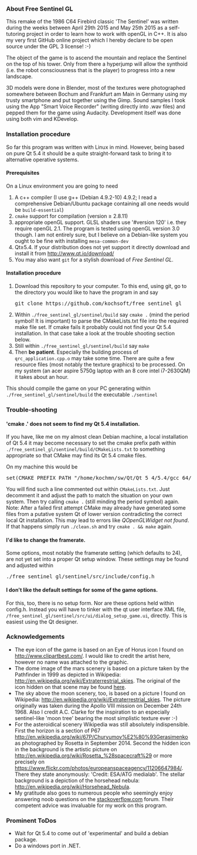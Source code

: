 <h3>About Free Sentinel GL</h3>
<p>
This remake of the 1986 C64 Firebird classic 'The Sentinel' was written during the weeks between April 29th 2015 and May 25th 2015 as a self-tutoring project in order to learn how to work with openGL in C++. It is also my very first GitHub online project which I hereby declare to be open source under the GPL 3 license! :-)
</p>
<p>
The object of the game is to ascend the mountain and replace the Sentinel on the top
of his tower. Only from there a hyperjump will allow the synthoid (i.e. the robot
consciousness that is the player) to progress into a new landscape.
</p>
<p>
3D models were done in Blender, most of the textures were photographed somewhere between Bochum and Frankfurt am Main in Germany using my trusty smartphone and put together using the Gimp. Sound samples I took using the App "Smart Voice Recorder" (writing directly into .wav files) and pepped them for the game using
Audacity. Development itself was done using both vim and KDevelop.
</p>
<h3>Installation procedure</h3>
<p>
So far this program was written with Linux in mind. However, being based on pure Qt 5.4 it should
be a quite straight-forward task to bring it to alternative operative systems.

<h4>Prerequisites</h4>
On a Linux environment you are going to need
<ol>
<li>A c++ compiler (I use g++ (Debian 4.9.2-10) 4.9.2; I read a comprehensive Debian/Ubuntu package containing all one needs would be <code>build-essential</code>)</li>
<li><code>cmake</code> support for compilation (version &ge; 2.8.11)</li>
<li>appropriate openGL support. GLSL shaders use '#version 120' i.e. they require openGL 2.1. The program is tested using openGL version 3.0 though. I am not entirely sure, but I believe on a Debian-like system you ought to be fine with installing <code>mesa-common-dev</code></li>
<li>Qt&ge;5.4. If your distribution does not yet support it directly download and install it from <a href="http://www.qt.io/download/">http://www.qt.io/download/</a></li>
<li>You may also want <code>git</code> for a stylish download of <i>Free Sentinel GL</i>.</li>
</ol>
</p>
<p>
<h4>Installation procedure</h4>
<ol>
<li>Download this repository to your computer. To this end, using git, go to the directory you would like to have the program in and say <pre>git clone https://github.com/kochsoft/free_sentinel_gl
</pre></li>
<li>Within <code>./free_sentinel_gl/sentinel/build</code> say <code>cmake .</code> (mind the period symbol! It is important) to parse the CMakeLists.txt file into the required make file set. If cmake fails it probably could not find your Qt 5.4 installation. In that case take a look at the trouble shooting section below.</li>
<li>Still within <code>./free_sentinel_gl/sentinel/build</code> say <code>make</code></li>
<li>Then <b>be patient</b>. Especially the building process of <code>qrc_application.cpp.o</code> may take some time. There are quite a few resource files (most notably the texture graphics) to be processed.
On my system (an acer aspire 5750g laptop with an 8 core intel i7-2630QM) it takes about an hour.</li>
</ol>
</p>
<p>
This should compile the game on your PC generating within <code>./free_sentinel_gl/sentinel/build</code> the executable <code>./sentinel</code>
</p>
<h3>Trouble-shooting</h3>
<h4>'cmake .' does not seem to find my Qt 5.4 installation.</h4>
<p>
If you have, like me on my almost clean Debian machine, a local installation of Qt 5.4 it may
become necessary to set the cmake prefix path within <code>./free_sentinel_gl/sentinel/build/CMakeLists.txt</code> to something appropriate
so that CMake may find its Qt 5.4 cmake files.
</p>
<p>
On my machine this would be
</p>
<pre>
set(CMAKE_PREFIX_PATH "/home/kochmn/sw/Qt/Qt_5_4/5.4/gcc_64/lib/cmake/")
</pre>
<p>
You will find such a line commented out within <code>CMakeLists.txt</code>. Just decomment it and adjust the path to match the situation on your own system. Then try calling <code>cmake .</code> (still minding the period symbol) again. Note: After a failed first attempt CMake may already have generated some files from a putative system Qt of lower version contradicting the correct local Qt installation. This may lead to errors like <i>QOpenGLWidget not found</i>. If that happens simply run <code>./clean.sh</code> and try <code>cmake . && make</code> again.
</p>

<h4>I'd like to change the framerate.</h4>
Some options, most notably the framerate setting (which defaults to 24), are not yet set into
a proper Qt setup window. These settings may be found and adjusted within
<pre>
./free_sentinel_gl/sentinel/src/include/config.h
</pre>

<h4>I don't like the default settings for some of the game options.</h4>
For this, too, there is no setup form. Nor are these options held within config.h.
Instead you will have to tinker with the qt user interface XML file,
<code>/free_sentinel_gl/sentinel/src/ui/dialog_setup_game.ui</code>, directly.
This is easiest using the Qt designer.

<h3>Acknowledgements</h3>
<ul>
<li>The eye icon of the game is based on an Eye of Horus icon I found on <a href="http://www.clipartbest.com/">http://www.clipartbest.com/</a>. I would like to credit the artist here, however no name was attached to the graphic.
</li>
<li>The dome image of the mars scenery is based on a picture taken by the Pathfinder in 1999 as depicted in Wikipedia: <a href="http://en.wikipedia.org/wiki/Extraterrestrial_skies">http://en.wikipedia.org/wiki/Extraterrestrial_skies</a>. The original of the icon hidden on that scene may be found <a href="http://en.wikipedia.org/wiki/Curiosity_%28rover%29">here</a>.
</li>
<li>The sky above the moon scenery, too, is based on a picture I found on Wikipedia:
<a href="http://en.wikipedia.org/wiki/Extraterrestrial_skies">http://en.wikipedia.org/wiki/Extraterrestrial_skies</a>. The picture originally was taken during the Apollo VIII mission on December 24th 1968.
Also I credit A.C. Clarke for the inspiration to an especially sentinel-like 'moon tree'
bearing the most simplistic texture ever :-)</li>
<li>For the asteroidical scenery Wikipedia was still absolutely indispensible.
First the horizon is a section
of P67 <a href="http://en.wikipedia.org/wiki/67P/Churyumov%E2%80%93Gerasimenko">http://en.wikipedia.org/wiki/67P/Churyumov%E2%80%93Gerasimenko</a> as photographed by Rosetta in September 2014. Second the hidden icon in the background is the artistic picture on <a href="http://en.wikipedia.org/wiki/Rosetta_%28spacecraft%29">http://en.wikipedia.org/wiki/Rosetta_%28spacecraft%29</a> or more precisely
on <a href="https://www.flickr.com/photos/europeanspaceagency/11206647984/">https://www.flickr.com/photos/europeanspaceagency/11206647984/</a>. There they state anonymously: 'Credit: ESA/ATG medialab'.
The stellar background is a depiction of the horsehead nebula: <a href="http://en.wikipedia.org/wiki/Horsehead_Nebula">http://en.wikipedia.org/wiki/Horsehead_Nebula</a>.
</li>
<li>My gratitude also goes to numerous people who seemingly enjoy answering noob questions on the <a href="http://www.stackoverflow.com">stackoverflow.com</a> forum. Their competent advice was invaluable for my work on this program.</li>
</ul>

<h3>Prominent ToDos</h3>
<ul>
<li>Wait for Qt 5.4 to come out of 'experimental' and build a debian package.</li>
<li>Do a windows port in .NET.</li>
</ul>
